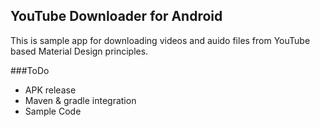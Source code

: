 YouTube Downloader for Android 
---

This is sample app for downloading videos and auido files from YouTube based Material Design principles. 

###ToDo

 - APK release
 - Maven & gradle integration
 - Sample Code
